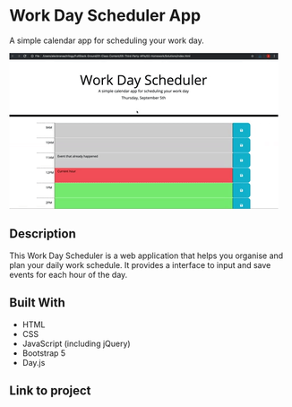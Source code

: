 # Work Day Scheduler App

A simple calendar app for scheduling your work day.

![Alt text](05-third-party-apis-homework-demo.gif)


## Description

This Work Day Scheduler is a web application that helps you organise and plan your daily work schedule. It provides a interface to input and save events for each hour of the day.

## Built With

- HTML
- CSS
- JavaScript (including jQuery)
- Bootstrap 5
- Day.js

## Link to project